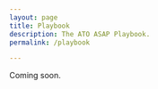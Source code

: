 ```yaml
---
layout: page
title: Playbook
description: The ATO ASAP Playbook.
permalink: /playbook

---
```


Coming soon.